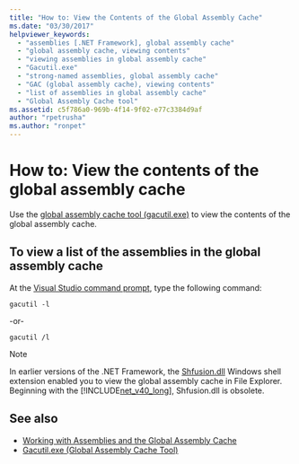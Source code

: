 ```yaml
---
title: "How to: View the Contents of the Global Assembly Cache"
ms.date: "03/30/2017"
helpviewer_keywords:
  - "assemblies [.NET Framework], global assembly cache"
  - "global assembly cache, viewing contents"
  - "viewing assemblies in global assembly cache"
  - "Gacutil.exe"
  - "strong-named assemblies, global assembly cache"
  - "GAC (global assembly cache), viewing contents"
  - "list of assemblies in global assembly cache"
  - "Global Assembly Cache tool"
ms.assetid: c5f786a0-969b-4f14-9f02-e77c3384d9af
author: "rpetrusha"
ms.author: "ronpet"
---
```

# How to: View the contents of the global assembly cache

Use the [global assembly cache tool (gacutil.exe)](../tools/gacutil-exe-gac-tool.md) to view the contents of the global assembly cache.

## To view a list of the assemblies in the global assembly cache

At the [Visual Studio command prompt](../tools/developer-command-prompt-for-vs.md), type the following command:

```shell
gacutil -l
```

-or-

```shell
gacutil /l
```

> [!NOTE]
> In earlier versions of the .NET Framework, the [Shfusion.dll](/previous-versions/dotnet/netframework-4.0/34149zk3(v=vs.100)) Windows shell extension enabled you to view the global assembly cache in File Explorer. Beginning with the [!INCLUDE[net_v40_long](../../../includes/net-v40-long-md.md)], Shfusion.dll is obsolete.

## See also

- [Working with Assemblies and the Global Assembly Cache](working-with-assemblies-and-the-gac.md)
- [Gacutil.exe (Global Assembly Cache Tool)](../tools/gacutil-exe-gac-tool.md)